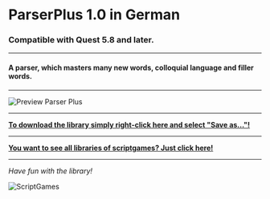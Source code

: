 # ParserPlus 1.0 in German
### Compatible with Quest 5.8 and later.
---
#### A parser, which masters many new words, colloquial language and filler words.
---


![Preview Parser Plus](https://raw.githubusercontent.com/scriptgames/quest_libraries/master/ParserPlus/readme/ParserPlus.gif)

---
**[To download the library simply right-click here and select "Save as..."!](https://github.com/scriptgames/quest_libraries/raw/master/ParserPlus/ParserPlusDeutsch.aslx)**


---
**[You want to see all libraries of scriptgames? Just click here!](https://github.com/scriptgames/quest_libraries)**

---

*Have fun with the library!*

![ScriptGames](https://raw.githubusercontent.com/scriptgames/quest_libraries/master/scriptgames.png)